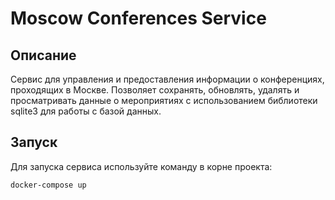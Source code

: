 # Moscow Conferences Service

## Описание

Сервис для управления и предоставления информации о конференциях, проходящих в Москве. Позволяет сохранять, обновлять, удалять и просматривать данные о мероприятиях с использованием библиотеки sqlite3 для работы с базой данных.

## Запуск

Для запуска сервиса используйте команду в корне проекта:

```
docker-compose up
```
